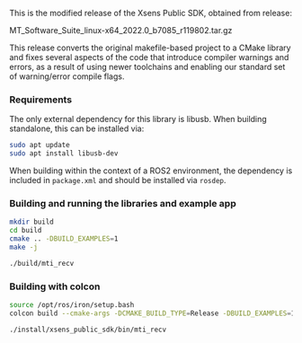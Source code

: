 This is the modified release of the Xsens Public SDK, obtained from release:

MT_Software_Suite_linux-x64_2022.0_b7085_r119802.tar.gz

This release converts the original makefile-based project to a CMake library and fixes several aspects of the code that introduce compiler warnings and errors, as a result of using newer toolchains and enabling our standard set of warning/error compile flags.

### Requirements
The only external dependency for this library is libusb. When building standalone, this can be installed via:
```bash
sudo apt update
sudo apt install libusb-dev
```
When building within the context of a ROS2 environment, the dependency is included in `package.xml` and should be installed via `rosdep`.

### Building and running the libraries and example app
```bash
mkdir build
cd build
cmake .. -DBUILD_EXAMPLES=1
make -j

./build/mti_recv
```

### Building with colcon
```bash
source /opt/ros/iron/setup.bash 
colcon build --cmake-args -DCMAKE_BUILD_TYPE=Release -DBUILD_EXAMPLES=1

./install/xsens_public_sdk/bin/mti_recv
```